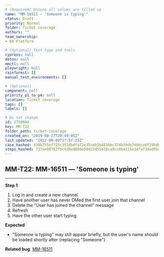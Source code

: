 ```yaml
---
# (Required) Ensure all values are filled up
name: "MM-16511 — 'Someone is typing'"
status: Draft
priority: Normal
folder: Ticket coverage
authors: ""
team_ownership: 
- QA Platform

# (Optional) Test type and tools
cypress: null
detox: null
mmctl: null
playwright: null
rainforest: []
manual_test_environments: []

# (Optional)
component: null
priority_p1_to_p4: null
location: Ticket coverage
tags: []
labels: []

# Do not change
id: 2758684
key: MM-T22
folder_path: ticket-coverage
created_on: "2019-08-27T20:49:05Z"
last_updated: "2022-09-09T17:57:25Z"
case_hashed: 438b255ef725c351dbdfa72e35ceb5b483bbc374b39db74bbce6f295d8a29d01a82f47014b9ef44e65da5408229daa0b
steps_hashed: 737ae08762fbc430e4888e58d23d55428ca9cc8b4115a14faf3dad95d24a37b8eaebf50a85c0782c70aae1a3bdddcf4c
---
```


## MM-T22: MM-16511 — 'Someone is typing'

---

**Step 1**

1. Log in and create a new channel
2. Have another user has never DMed the first user join that channel
3. Delete the "User has joined the channel" message
4. Refresh
5. Have the other user start typing

**Expected**

- "Someone is typing" may still appear briefly, but the user's name should be loaded shortly after (replacing "Someone")

**Related bug**: [MM-16511](https://mattermost.atlassian.net/browse/MM-16511)
